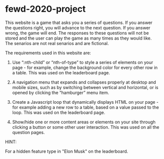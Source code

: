 # fewd-2020-project

This website is a game that asks you a series of questions. If you answer the questions right, you will advance to the next question. If you answer wrong, the game will end. The responses to these questions will not be stored and the user can play the game as many times as they would like. The senarios are not real senarios and are fictional. 

The requirements used in this website are:

1. Use “:nth-child” or “nth-of-type” to style a series of elements on your page - for example, change the background color for every other row in a table. This was used on the leaderboard page. 

2. A navigation menu that expands and collapses properly at desktop and mobile sizes, such as by switching between vertical and horizontal, or is opened by clicking the “hamburger” menu item.

3. Create a Javascript loop that dynamically displays HTML on your page - for example adding a new row to a table, based on a value passed to the loop. This was used on the leaderboard page. 


4. Show/hide one or more content areas or elements on your site through clicking a button or some other user interaction. This was used on all the question pages. 


HINT:

For a hidden feature type in "Elon Musk" on the leaderboard.